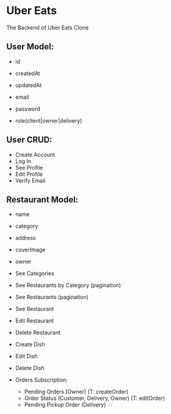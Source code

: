 # Uber Eats

The Backend of Uber Eats Clone

## User Model:

 - id
 - createdAt
 - updatedAt

 - email
 - password
 - role(client|owner|delivery)

 ## User CRUD:

 - Create Account
 - Log In
 - See Profile
 - Edit Profile
 - Verify Email

## Restaurant Model:
 - name
 - category
 - address
 - coverImage
 - owner

 - See Categories
 - See Restaurants by Category (pagination)
 - See Restaurants (pagination)
 - See Restaurant
 - Edit Restaurant
 - Delete Restaurant
 - Create Dish
 - Edit Dish
 - Delete Dish


 - Orders Subscription:

   - Pending Orders (Owner) (T: createOrder)
   - Order Status (Customer, Delivery, Owner) (T: editOrder)
   - Pending Pickup Order (Delivery)